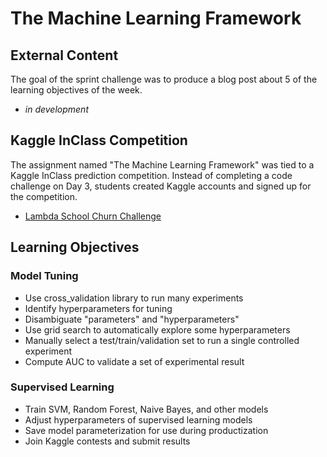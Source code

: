 # The Machine Learning Framework

## External Content
The goal of the sprint challenge was to produce a blog post about 5 of the learning objectives of the week.

* _in development_

## Kaggle InClass Competition
The assignment named "The Machine Learning Framework" was tied to a Kaggle InClass prediction competition. Instead of completing a code challenge on Day 3, students created Kaggle accounts and signed up for the competition.

* [Lambda School Churn Challenge](https://www.kaggle.com/c/lambda-school-churn-challenge/)

## Learning Objectives

### Model Tuning
* Use cross_validation library to run many experiments
* Identify hyperparameters for tuning
* Disambiguate "parameters" and "hyperparameters"
* Use grid search to automatically explore some hyperparameters
* Manually select a test/train/validation set to run a single controlled experiment
* Compute AUC to validate a set of experimental result

### Supervised Learning
* Train SVM, Random Forest, Naive Bayes, and other models
* Adjust hyperparameters of supervised learning models
* Save model parameterization for use during productization
* Join Kaggle contests and submit results